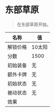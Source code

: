 # 东部草原  
> 在东部草原开始。  
  
名称  |  值  
----  |  ----  
解锁价格  |  10太阳  
分数  |  1500  
初始装备  |  无  
额外卡牌  |  无  
初始状态  |  无  
被动状态  |  无  
效果  |    
